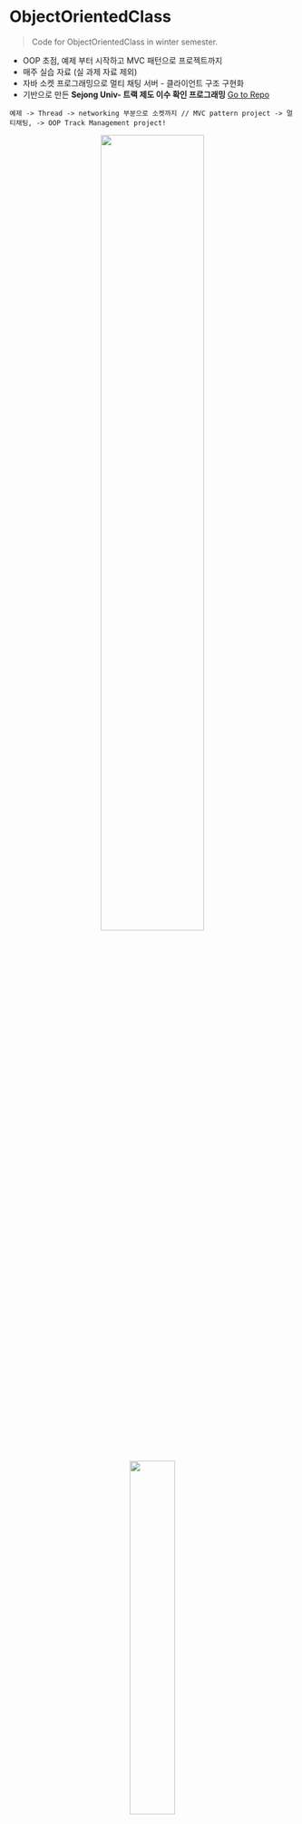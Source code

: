 # ObjectOrientedClass
> Code for ObjectOrientedClass in winter semester.

- OOP 초점, 예제 부터 시작하고 MVC 패턴으로 프로젝트까지
- 매주 실습 자료 (실 과제 자료 제외) 
- 자바 소켓 프로그래밍으로 멀티 채팅 서버 - 클라이언트 구조 구현화
- 기반으로 만든 **Sejong Univ- 트랙 제도 이수 확인 프로그래밍** [Go to Repo](https://github.com/Nuung/TrackManagment)

``` 예제 -> Thread -> networking 부분으로 소켓까지 // MVC pattern project -> 멀티채팅, -> OOP Track Management project! ```


<div align = "center">
    <img src="https://github.com/Nuung/ObjectOrientedClass/blob/master/images/buildpath.png" width="60%" /></br>
    <img src="https://github.com/Nuung/ObjectOrientedClass/blob/master/images/수업예제진행사진.png" width="40%" />
</div>


## MVC pattern Project
> So simple example project for MVC pattern with JFrame (in FrontEnd)

- 정말 가볍게 jdbc(mysql db)를 사용하고 Model(DAT, DTO) - View(with Jframe, Swing) - Event(controller) 로 이뤄진 특정 단일 data object CRUD가능한 프로그램이다. 바로 실행하기 위해 아래 스키마를 등록해야한다! 당연히 mysql lib을 build path에도 등록해야하고! 
    ~~~~sql

    CREATE DATABASE IF NOT EXISTS javadb CHARACTER SET utf8 COLLATE utf8_general_ci;  
    use javadb;
    DROP TABLE IF EXISTS product;
    CREATE TABLE product (
        prcode  	  INTEGER auto_increment PRIMARY KEY, 
        prname 	      VARCHAR(100) NOT NULL, 
        price		  INTEGER NOT NULL,
        manufacture   VARCHAR(100) NOT NULL
    );

    ~~~~

### Class 구조 - UML
- MVC pattern에 대한 아키텍쳐를 아주 심플하게 맛볼 수 있는 uml 형태

<div align = "center">
    AppMain Class - (ui setting 포함) 이 "View" 역할 / AppBtnEvent가 "Controller" 역할 / Model에 포함되는 애들이 DTO DAO (외 config)</br>
    <img src="https://github.com/Nuung/ObjectOrientedClass/blob/master/images/mvcpattenUML.PNG" width="80%" />
</div>

</br>

------------

</br>

## Multi Chatting Program
> 소켓 프로그래밍 + Thread / View / Server / Simple Model / Controller 분화로 가볍게 만든 멀티 채팅 프로그래밍

``` Gson이라는 외부라이브러리로 String을 json으로 처리해서 메세지를 처리함! ``` -> 참고 해 주세요 [Gson](https://github.com/google/gson)


### 시물레이션

<div align = "center">
    <img src="https://github.com/Nuung/ObjectOrientedClass/blob/master/images/multiChat_img3.png" width="70%" />
    <img src="https://github.com/Nuung/ObjectOrientedClass/blob/master/images/multiChat_img4.png" width="70%" />
    <img src="https://github.com/Nuung/ObjectOrientedClass/blob/master/images/multiChat_img5.png" width="70%" />
    <img src="https://github.com/Nuung/ObjectOrientedClass/blob/master/images/multiChat_img6.png" width="70%" />
</div>


### Project 구조

- 프로젝트 핵심 부분
<div align = "center">
    전체 프로젝트 파일 구조 및 형태는 아래와 같습니다. </br>
    <img src="https://github.com/Nuung/ObjectOrientedClass/blob/master/images/multiChat_img1.png" width="70%" /></br>
    Server 에서 만드는 Socket. </br>
    <img src="https://github.com/Nuung/ObjectOrientedClass/blob/master/images/multiChat_server_socket.png" width="70%" /></br>
    Controller 부분. </br>
    <img src="https://github.com/Nuung/ObjectOrientedClass/blob/master/images/multiChat_img2.png" width="70%" /></br>
    Controller Socket 이어주기. </br>
    <img src="https://github.com/Nuung/ObjectOrientedClass/blob/master/images/multiChat_controller_img1.png" width="70%" /></br>
</div></br>

- 프로젝트 디버깅 및 스레드 생성되는 부분 보기
<div align = "center">
    <img src="https://github.com/Nuung/ObjectOrientedClass/blob/master/images/multiChat_debug1.png" width="70%" /></br>
    <img src="https://github.com/Nuung/ObjectOrientedClass/blob/master/images/multiChat_debug2.png" width="70%" /></br>
</div></br>


### Class 구조 - UML
- 편의상 인텔리제이로 바꿔서,,, 이클립스 플러그인이 안먹어서,, 핵심만 뽑아낸 UML입니다.

<div align = "center">
    전체 프로젝트 파일 구조 및 형태는 아래와 같습니다. </br>
    <img src="https://github.com/Nuung/ObjectOrientedClass/blob/master/images/multiChat_UML.png" width="90%" /></br>
<div>

</br>

------------

</br>


## Track Management Project 
- [Go to Repo](https://github.com/Nuung/TrackManagment)